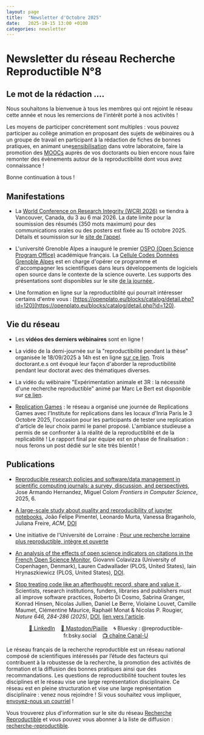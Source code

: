 ```yaml
---
layout: page
title:  "Newsletter d'Octobre 2025"
date:   2025-10-15 13:00 +0100
categories: newsletter
---
```


# Newsletter du réseau Recherche Reproductible N°8


## Le mot de la rédaction ....

Nous souhaitons la bienvenue à tous les membres qui ont rejoint le réseau cette année et nous les remercions de l'intérêt porté à nos activités !

Les moyens de participer concrètement sont multiples : vous pouvez participer au collège animation en proposant des sujets de wébinaires ou à un groupe de travail en participant à la rédaction de fiches de bonnes pratiques, en animant une[sensibilisation](https://www.recherche-reproductible.fr/training/#ateliers") dans votre laboratoire, faire la promotion des [MOOCs](https://www.recherche-reproductible.fr/training/#MOOCs) auprès de vos doctorants ou bien encore nous faire remonter des évènements autour de la reproductibilité dont vous avez connaissance ! 

  Bonne continuation à tous !








## Manifestations

* La [World Conference on Research Integrity (WCRI 2026)](https://www.wcrif.org/) se tiendra à Vancouver, Canada, du 3 au 6 mai 2026.
La date limite pour la soumission des résumés  (350 mots maximum) pour des communications orales ou des posters est fixée au 15 octobre 2025.
Détails et soumission sur le [site de l’appel](https://wcri2026.org/call-for-abstracts/).

* L'université Grenoble Alpes a inauguré le premier [OSPO (Open Science
Program Office)](https://code.gouv.fr/fr/blog/definition-ospo/) académique français. La
 [Cellule Codes Données Grenoble Alpes](https://scienceouverte.univ-grenoble-alpes.fr/a-propos/cellule-data-grenoble-alpes/) est en charge d'opérer ce
programme et d'accompagner les scientifiques dans leurs développements
de logiciels open source dans le contexte de la science ouverte. Les
supports des présentations sont disponibles sur le site [ de la journée ](https://ospo-uga.sciencesconf.org/).

* Une formation en ligne sur la reproductiblité qui pourrait intéresser certains d'entre vous : [https://openplato.eu/blocks/catalog/detail.php?id=120](https://openplato.eu/blocks/catalog/detail.php?id=120).


## Vie du réseau
* Les **vidéos des derniers wébinaires** sont en ligne !
  
* La vidéo de la demi-journée sur la "reproductibilité pendant la thèse" organisée le 18/09/2025 à 14h est en ligne [sur ce lien](https://videos.univ-grenoble-alpes.fr/video/34125-video1921997025mp4/).
Trois doctorant.e.s ont évoqué leur façon d'aborder la reproductibilité pendant leur doctorat avec des thématiques diverses.

* La vidéo du wébinaire "Expérimentation animale et 3R : la nécessité d'une recherche reproductible" animé par Marc Le Bert est disponible sur [ce lien](https://www.canal-u.tv/chaines/rfrr/experimentation-animale-et-3r-la-necessite-d-une-recherche-reproductible).

* [Replication Games](https://i4replication.org/blog%20Games.html) :
  le réseau a organisé une journée de Replications Games avec l'Institute for replications dans les locaux d'Inria Paris  le 3 Octobre 2025, l'occasion pour les participants de tester une replication d'article de leur choix parmi le panel proposé. L'ambiance studieuse a permis de se confronter à la réalité de la reproductiblité et de la replicabilité ! Le rapport final par équipe est en phase de finalisation : nous ferons un post dédié sur le site très bientôt !


## Publications

 * [Reproducible research policies and software/data management in scientific computing journals: a survey, discussion, and perspectives]("https://hal.science/hal-04925959v1), Jose Armando Hernandez, Miguel Colom *Frontiers in Computer Science*, 2025, 6.

* [A large-scale study about quality and reproducibility of jupyter notebooks](https://dl.acm.org/doi/10.1109/MSR.2019.00077), João Felipe Pimentel, Leonardo Murta, Vanessa Braganholo, Juliana Freire, *ACM*, [DOI](https://doi.org/10.1109/MSR.2019.00077)

* Une initiative de l'Université de Lorraine : [Pour une recherche lorraine plus reproductible, intègre et ouverte](https://zenodo.org/records/17153675)

* [An analysis of the effects of open science indicators on citations in the French Open Science Monitor](https://arxiv.org/abs/2508.20747), Giovanni Colavizza (University of Copenhagen, Denmark), Lauren Cadwallader (PLOS, United States), Iain Hrynaszkiewicz (PLOS, United States), [DOI](https://doi.org/10.48550/arXiv.2508.20747).

* [Stop treating code like an afterthought: record, share and value it
](https://www.nature.com/articles/d41586-025-03196-0). Scientists, research institutions, funders, libraries and publishers must all improve software practices, Roberto Di Cosmo, Sabrina Granger, Konrad Hinsen, Nicolas Jullien, Daniel Le Berre, Violaine Louvet, Camille Maumet, Clémentine Maurice, Raphaël Monat & Nicolas P. Rougier, *Nature 646, 284-286 (2025)*, [DOI](https://doi.org/10.1038/d41586-025-03196-0), [lien vers l'article](https://rdcu.be/eJQLM).




<center>
  <p style="padding-left:20px;">
<a href="https://www.linkedin.com/company/réseau-français-de-la-recherche-reproductible/">
  🔗 LinkedIn</a>&nbsp;&nbsp;&nbsp;
<a href="https://piaille.fr/@reproductible_fr">
  🐘 Mastodon/Piaille</a>&nbsp;&nbsp;&nbsp;
  🌀 Bluesky : @reproductible-fr.bsky.social</a>&nbsp;&nbsp;&nbsp;
<a href="https://www.canal-u.tv/chaines/rfrr">
📺 chaîne Canal-U </a>
</p>
</center>



Le réseau français de la recherche reproductible est un réseau national composé de scientifiques intéressés par l’étude des facteurs qui contribuent à la robustesse de la recherche, la promotion des activités de formation et la diffusion des bonnes pratiques ainsi que des recommandations. Les questions de reproductibilité touchent toutes les disciplines et le réseau vise une large représentation disciplinaire. Ce réseau est en pleine structuration et vise une large représentation disciplinaire : venez nous rejoindre ! Si vous souhaitez vous impliquer, [envoyez-nous un courriel](mailto:contact@recherche-reproductible.fr) !

Vous trouverez plus d'information sur le site du réseau [Recherche Reproductible](https://recherche-reproductible.fr/) et vous pouvez vous abonner à la liste de diffusion : [recherche-reproductible](https://groupes.renater.fr/sympa/info/recherche-reproductible).
